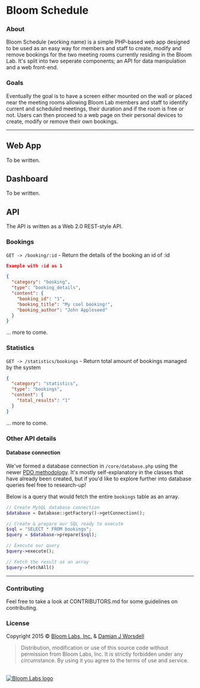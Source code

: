 # Bloom Schedule

### About
Bloom Schedule (working name) is a simple PHP-based web app designed to be used as an easy way for members and staff to create, modify and remove bookings for the two meeting rooms currently residing in the Bloom Lab. It's split into two seperate components; an API for data manipulation and a web front-end.

### Goals
Eventually the goal is to have a screen either mounted on the wall or placed near the meeting rooms allowing Bloom Lab members and staff to identify current and scheduled meetings, their duration and if the room is free or not. Users can then proceed to a web page on their personal devices to create, modify or remove their own bookings.

---

## Web App
To be written.

## Dashboard
To be written.

## API
The API is written as a Web 2.0 REST-style API.

### Bookings
`GET -> /booking/:id` - Return the details of the booking an id of :id
```json
Example with :id as 1

{
  "category": "booking",
  "type": "booking_details",
  "content": {
	"booking_id": "1",
	"booking_title": "My cool booking!",
	"booking_author": "John Appleseed"
  }
}
```

... more to come.

### Statistics
`GET -> /statistics/bookings` - Return total amount of bookings managed by the system
```json
{
  "category": "statistics",
  "type": "bookings",
  "content": {
	"total_results": "1"
  }
}
```

... more to come.

### Other API details

#### Database connection
We've formed a database connection in `/core/database.php` using the newer [PDO methodology](http://php.net/manual/en/book.pdo.php). It's mostly self-explanatory in the classes that have already been created, but if you'd like to explore further into database queries feel free to research-up!

Below is a query that would fetch the entire `bookings` table as an array.
```php
// Create MySQL database connection
$database = Database::getFactory()->getConnection();

// Create & prepare our SQL ready to execute
$sql = "SELECT * FROM bookings";
$query = $database->prepare($sql);

// Execute our query
$query->execute();

// Fetch the result as an array
$query->fetchAll()
```

---

### Contributing
Feel free to take a look at CONTRIBUTORS.md for some guidelines on contributing.

### License
Copyright 2015 © [Bloom Labs, Inc.](http://bloom.org.au/) & [Damian J Worsdell](http://djw.net.au/)
> Distribution, modification or use of this source code without<br />permission from Bloom Labs, Inc. It is strictly forbidden under any<br />circumstance. By using it you agree to the terms of use and service.

<br />[![Bloom Labs logo](http://djw.net.au/bloom/Bloom-transparent-1520x813.png)](http://bloom.org.au/)